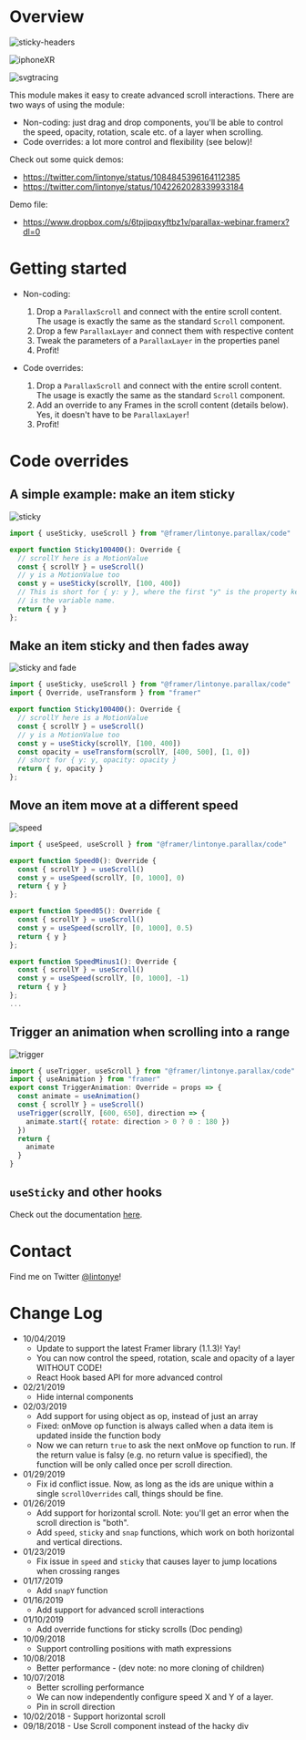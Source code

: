 # Overview

![sticky-headers](https://cdn.glitch.com/071e5391-90f7-476b-b96c-1f51f7106b0c%2Fsticky-scroll.gif?1548273386530)

![iphoneXR](https://cdn.glitch.com/071e5391-90f7-476b-b96c-1f51f7106b0c%2FiPhoneXR.gif?1548081080925)

![svgtracing](https://cdn.glitch.com/071e5391-90f7-476b-b96c-1f51f7106b0c%2Fsvg-tracing.gif?1548081080531)

This module makes it easy to create advanced scroll interactions. There are two ways of using the module:

- Non-coding: just drag and drop components, you'll be able to control the speed, opacity, rotation, scale etc. of a layer when scrolling.
- Code overrides: a lot more control and flexibility (see below)!

Check out some quick demos: 

- https://twitter.com/lintonye/status/1084845396164112385
- https://twitter.com/lintonye/status/1042262028339933184

Demo file:

- https://www.dropbox.com/s/6tpjipqxyftbz1v/parallax-webinar.framerx?dl=0

# Getting started

- Non-coding:
  1. Drop a `ParallaxScroll` and connect with the entire scroll content. The usage is exactly the same as the standard `Scroll` component.
  2. Drop a few `ParallaxLayer` and connect them with respective content
  3. Tweak the parameters of a `ParallaxLayer` in the properties panel 
  4. Profit!

- Code overrides:
  1. Drop a `ParallaxScroll` and connect with the entire scroll content. The usage is exactly the same as the standard `Scroll` component.
  2. Add an override to any Frames in the scroll content (details below). Yes, it doesn't have to be `ParallaxLayer`!
  4. Profit!

# Code overrides
## A simple example: make an item sticky

![sticky](https://cdn.glitch.com/071e5391-90f7-476b-b96c-1f51f7106b0c%2Fsticky.gif?1547676401227)

```js
import { useSticky, useScroll } from "@framer/lintonye.parallax/code"

export function Sticky100400(): Override {
  // scrollY here is a MotionValue
  const { scrollY } = useScroll()
  // y is a MotionValue too
  const y = useSticky(scrollY, [100, 400])
  // This is short for { y: y }, where the first "y" is the property key, the second "y"
  // is the variable name.
  return { y }
};
```

## Make an item sticky and then fades away

![sticky and fade](https://cdn.glitch.com/071e5391-90f7-476b-b96c-1f51f7106b0c%2Fsticky-then-fade.gif?1547676313324)

```js
import { useSticky, useScroll } from "@framer/lintonye.parallax/code"
import { Override, useTransform } from "framer"

export function Sticky100400(): Override {
  // scrollY here is a MotionValue
  const { scrollY } = useScroll()
  // y is a MotionValue too
  const y = useSticky(scrollY, [100, 400])
  const opacity = useTransform(scrollY, [400, 500], [1, 0])
  // short for { y: y, opacity: opacity }
  return { y, opacity }
};
```

## Move an item move at a different speed

![speed](https://cdn.glitch.com/071e5391-90f7-476b-b96c-1f51f7106b0c%2Fspeed.gif?1547676135337)

```js
import { useSpeed, useScroll } from "@framer/lintonye.parallax/code"

export function Speed0(): Override {
  const { scrollY } = useScroll()
  const y = useSpeed(scrollY, [0, 1000], 0)
  return { y }
};

export function Speed05(): Override {
  const { scrollY } = useScroll()
  const y = useSpeed(scrollY, [0, 1000], 0.5)
  return { y }
};

export function SpeedMinus1(): Override {
  const { scrollY } = useScroll()
  const y = useSpeed(scrollY, [0, 1000], -1)
  return { y }
};
...
```

## Trigger an animation when scrolling into a range

![trigger](https://cdn.glitch.com/071e5391-90f7-476b-b96c-1f51f7106b0c%2Ftrigger.gif?1547676228710)

```js
import { useTrigger, useScroll } from "@framer/lintonye.parallax/code"
import { useAnimation } from "framer"
export const TriggerAnimation: Override = props => {
  const animate = useAnimation()
  const { scrollY } = useScroll()
  useTrigger(scrollY, [600, 650], direction => {
    animate.start({ rotate: direction > 0 ? 0 : 180 })
  })
  return {
    animate
  }
}
```

## `useSticky` and other hooks
Check out the documentation [here](https://github.com/lintonye/useParallax).

# Contact
Find me on Twitter [@lintonye](https://twitter.com/lintonye)!

# Change Log
- 10/04/2019
  - Update to support the latest Framer library (1.1.3)! Yay!
  - You can now control the speed, rotation, scale and opacity of a layer WITHOUT CODE!
  - React Hook based API for more advanced control
- 02/21/2019
  - Hide internal components
- 02/03/2019
  - Add support for using object as op, instead of just an array
  - Fixed: onMove op function is always called when a data item is updated inside the function body
  - Now we can return `true` to ask the next onMove op function to run. If the return value is falsy (e.g. no return value is specified), the function will be only called once per scroll direction.
- 01/29/2019
  - Fix id conflict issue. Now, as long as the ids are unique within a single `scrollOverrides` call, things should be fine.
- 01/26/2019
  - Add support for horizontal scroll. Note: you'll get an error when the scroll direction is "both".
  - Add `speed`, `sticky` and `snap` functions, which work on both horizontal and vertical directions.
- 01/23/2019
  - Fix issue in `speed` and `sticky` that causes layer to jump locations when crossing ranges
- 01/17/2019
  - Add `snapY` function
- 01/16/2019
  - Add support for advanced scroll interactions
- 01/10/2019
  - Add override functions for sticky scrolls (Doc pending)
- 10/09/2018
  - Support controlling positions with math expressions
- 10/08/2018
  - Better performance - (dev note: no more cloning of children)
- 10/07/2018
  - Better scrolling performance
  - We can now independently configure speed X and Y of a layer.
  - Pin in scroll direction
- 10/02/2018 - Support horizontal scroll
- 09/18/2018 - Use Scroll component instead of the hacky div
